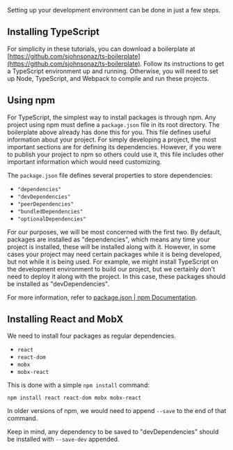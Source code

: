 Setting up your development environment can be done in just a few steps.

## Installing TypeScript

For simplicity in these tutorials, you can download a boilerplate at [https://github.com/sjohnsonaz/ts-boilerplate](https://github.com/sjohnsonaz/ts-boilerplate).  Follow its instructions to get a TypeScript environment up and running.  Otherwise, you will need to set up Node, TypeScript, and Webpack to compile and run these projects.

## Using npm

For TypeScript, the simplest way to install packages is through npm.  Any project using npm must define a `package.json` file in its root directory.  The boilerplate above already has done this for you.  This file defines useful information about your project.  For simply developing a project, the most important sections are for defining its dependencies. However, if you were to publish your project to npm so others could use it, this file includes other important information which would need customizing.

The `package.json` file defines several properties to store dependencies:

* `"dependencies"`
* `"devDependencies"`
* `"peerDependencies"`
* `"bundledDependencies"`
* `"optionalDependencies"`

For our purposes, we will be most concerned with the first two.  By default, packages are installed as "dependencies", which means any time your project is installed, these will be installed along with it.  However, in some cases your project may need certain packages while it is being developed, but not while it is being used.  For example, we might install TypeScript on the development environment to build our project, but we certainly don't need to deploy it along with the project.  In this case, these packages should be installed as "devDependencies".

For more information, refer to [package.json | npm Documentation](https://docs.npmjs.com/files/package.json).

## Installing React and MobX

We need to install four packages as regular dependencies.

* `react`
* `react-dom`
* `mobx`
* `mobx-react`

This is done with a simple `npm install` command:

    npm install react react-dom mobx mobx-react

In older versions of npm, we would need to append `--save` to the end of that command.

Keep in mind, any dependency to be saved to "devDependencies" should be installed with `--save-dev` appended.